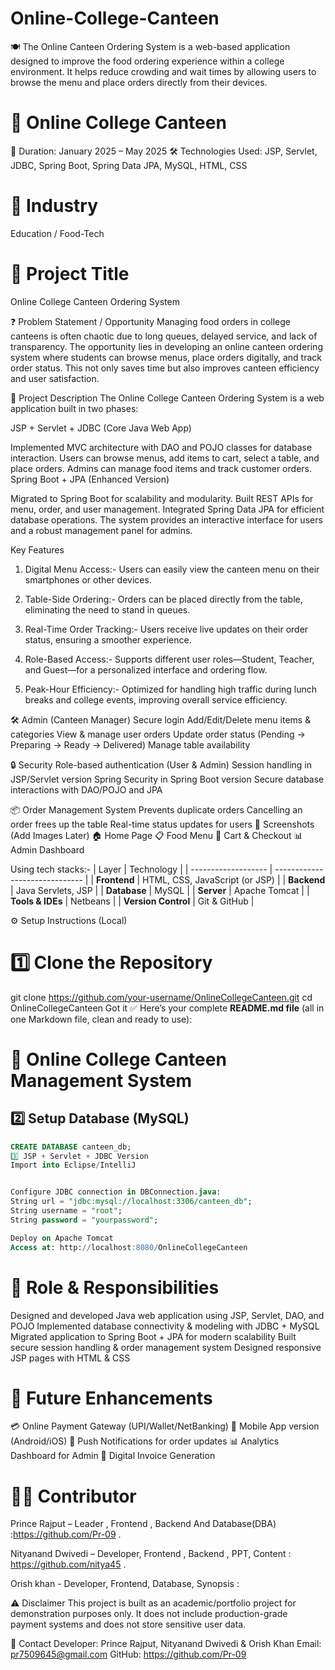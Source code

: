 # Online-College-Canteen

🍽️ The Online Canteen Ordering System is a web-based application designed to improve the food ordering experience within a college environment. It helps reduce crowding and wait times by allowing users to browse the menu and place orders directly from their devices.

# 🍴 Online College Canteen
📅 Duration: January 2025 – May 2025
🛠️ Technologies Used: JSP, Servlet, JDBC, Spring Boot, Spring Data JPA, MySQL, HTML, CSS

# 🏫 Industry
Education / Food-Tech

# 📌 Project Title
Online College Canteen Ordering System

❓ Problem Statement / Opportunity
Managing food orders in college canteens is often chaotic due to long queues, delayed service, and lack of transparency.
The opportunity lies in developing an online canteen ordering system where students can browse menus, place orders digitally, and track order status. This not only saves time but also improves canteen efficiency and user satisfaction.

📖 Project Description
The Online College Canteen Ordering System is a web application built in two phases:

JSP + Servlet + JDBC (Core Java Web App)

Implemented MVC architecture with DAO and POJO classes for database interaction.
Users can browse menus, add items to cart, select a table, and place orders.
Admins can manage food items and track customer orders.
Spring Boot + JPA (Enhanced Version)

Migrated to Spring Boot for scalability and modularity.
Built REST APIs for menu, order, and user management.
Integrated Spring Data JPA for efficient database operations.
The system provides an interactive interface for users and a robust management panel for admins.

Key Features

1. Digital Menu Access:-
Users can easily view the canteen menu on their smartphones or other devices.

2. Table-Side Ordering:-
Orders can be placed directly from the table, eliminating the need to stand in queues.

3. Real-Time Order Tracking:-
Users receive live updates on their order status, ensuring a smoother experience.

4. Role-Based Access:-
Supports different user roles—Student, Teacher, and Guest—for a personalized interface and ordering flow.

5. Peak-Hour Efficiency:-
Optimized for handling high traffic during lunch breaks and college events, improving overall service efficiency.

🛠️ Admin (Canteen Manager)
Secure login
Add/Edit/Delete menu items & categories
View & manage user orders
Update order status (Pending → Preparing → Ready → Delivered)
Manage table availability

🔒 Security
Role-based authentication (User & Admin)
Session handling in JSP/Servlet version
Spring Security in Spring Boot version
Secure database interactions with DAO/POJO and JPA

📦 Order Management System
Prevents duplicate orders
Cancelling an order frees up the table
Real-time status updates for users
📸 Screenshots (Add Images Later)
🏠 Home Page
📋 Food Menu
🛒 Cart & Checkout
📊 Admin Dashboard

Using tech stacks:- 
| Layer               | Technology                     |
| ------------------- | ------------------------------ |
| **Frontend**        | HTML, CSS, JavaScript (or JSP) |
| **Backend**         | Java Servlets, JSP             |
| **Database**        | MySQL                          |
| **Server**          | Apache Tomcat                  |
| **Tools & IDEs**    | Netbeans                       |
| **Version Control** | Git & GitHub                   |

⚙️ Setup Instructions (Local)

# 1️⃣ Clone the Repository
git clone https://github.com/your-username/OnlineCollegeCanteen.git
cd OnlineCollegeCanteen
Got it ✅ Here’s your complete **README.md file** (all in one Markdown file, clean and ready to use):


# 🍴 Online College Canteen Management System



## 2️⃣ Setup Database (MySQL)

```sql
CREATE DATABASE canteen_db;
3️⃣ JSP + Servlet + JDBC Version
Import into Eclipse/IntelliJ


Configure JDBC connection in DBConnection.java:
String url = "jdbc:mysql://localhost:3306/canteen_db";
String username = "root";
String password = "yourpassword";

Deploy on Apache Tomcat
Access at: http://localhost:8080/OnlineCollegeCanteen

```

# 🎯 Role & Responsibilities

Designed and developed Java web application using JSP, Servlet, DAO, and POJO
Implemented database connectivity & modeling with JDBC + MySQL
Migrated application to Spring Boot + JPA for modern scalability
Built secure session handling & order management system
Designed responsive JSP pages with HTML & CSS

# 🌟 Future Enhancements
💳 Online Payment Gateway (UPI/Wallet/NetBanking)
📱 Mobile App version (Android/iOS)
🔔 Push Notifications for order updates
📊 Analytics Dashboard for Admin
🧾 Digital Invoice Generation

# 👨‍💻 Contributor
Prince Rajput – Leader , Frontend , Backend And Database(DBA) :https://github.com/Pr-09 .

Nityanand Dwivedi – Developer, Frontend , Backend , PPT, Content : https://github.com/nitya45 .

Orish khan - Developer, Frontend, Database, Synopsis :

⚠️ Disclaimer
This project is built as an academic/portfolio project for demonstration purposes only. It does not include production-grade payment systems and does not store sensitive user data.

📧 Contact
Developer: Prince Rajput, Nityanand Dwivedi & Orish Khan
Email: pr7509645@gmail.com
GitHub: https://github.com/Pr-09




